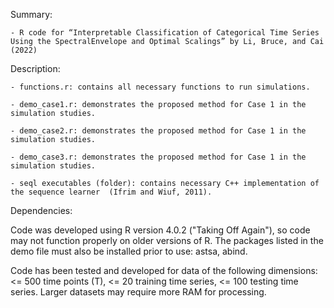 Summary:

    - R code for “Interpretable Classification of Categorical Time Series Using the SpectralEnvelope and Optimal Scalings” by Li, Bruce, and Cai (2022)

Description:

    - functions.r: contains all necessary functions to run simulations.

    - demo_case1.r: demonstrates the proposed method for Case 1 in the simulation studies.

    - demo_case2.r: demonstrates the proposed method for Case 1 in the simulation studies.

    - demo_case3.r: demonstrates the proposed method for Case 1 in the simulation studies.

    - seql executables (folder): contains necessary C++ implementation of the sequence learner  (Ifrim and Wiuf, 2011).

Dependencies:

Code was developed using R version 4.0.2 ("Taking Off Again"), so code may not function properly on older versions of R. The packages listed in the demo file must also be installed prior to use: astsa, abind.

Code has been tested and developed for data of the following dimensions: <= 500 time points (T), <= 20 training time series, <= 100 testing time series. Larger datasets may require more RAM for processing.
